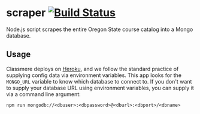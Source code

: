 # scraper [![Build Status](https://travis-ci.org/classmere/scraper.svg?branch=feature%2Forchestrate)](https://travis-ci.org/classmere/scraper)

Node.js script scrapes the entire Oregon State course catalog into a Mongo database.

## Usage
Classmere deploys on [Heroku](https://www.heroku.com/home), and we follow the standard practice of supplying config data via environment variables. This app looks for the `MONGO_URL` variable to know which database to connect to. If you don't want to supply your database URL using environment variables, you can supply it via a command line argument:
```shell
npm run mongodb://<dbuser>:<dbpassword>@<dburl>:<dbport>/<dbname>
```
